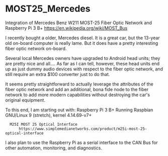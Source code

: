 # MOST25_Mercedes
Integration of Mercedes Benz W211 MOST-25 Fiber Optic Network and Raspberry Pi 3 B+
https://en.wikipedia.org/wiki/MOST_Bus

I recently bought a older, Mercedes diesel.
It is a great car, but the 13-year old on-board computer is really lame.
But it does have a pretty interesting fiber optic network on-board.

Several local Mercedes owners have upgraded to Android head units; they are pretty nice and all....
As far as I can tell, however, these head units end up as just dummy audio devices with respect
to the fiber optic network, and still require an extra $100 converter just to do that.

It seems pretty straightforward to actually leverage the attributes of the fiber optic network and add
an additional, bona fide node to the fiber network to add more modern capabilities without destroying 
the car's original equipment.

To this end, I am starting out with:
      Raspberry Pi 3 B+ 
          Running Raspbian GNU/Linux 9 (stretch), kernel 4.14.69-v7+

      M25I MOST 25 Optical Interface
          https://www.simplemedianetworks.com/product/m25i-most-25-optical-interface
          
          
I also plan to use the Raspberry Pi as a serial interface to the CAN Bus for other automation, monitoring, and diagnostics.
